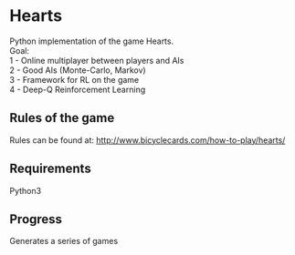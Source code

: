 # Hearts
Python implementation of the game Hearts.  
Goal:  
  1 - Online multiplayer between players and AIs  
  2 - Good AIs (Monte-Carlo, Markov)  
  3 - Framework for RL on the game  
  4 - Deep-Q Reinforcement Learning  

## Rules of the game
Rules can be found at: http://www.bicyclecards.com/how-to-play/hearts/

## Requirements
  Python3  
  
## Progress
  Generates a series of games
